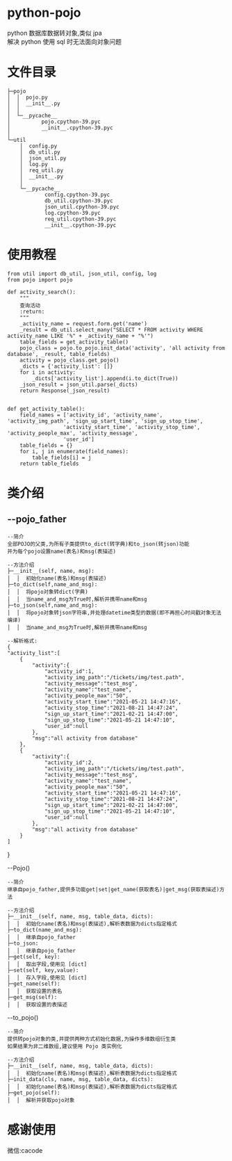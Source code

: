 # python-pojo

python 数据库数据转对象,类似 jpa  
解决 python 使用 sql 时无法面向对象问题

# 文件目录

    ├─pojo
    │  │  pojo.py
    │  │  __init__.py
    │  │
    │  └─__pycache__
    │          pojo.cpython-39.pyc
    │          __init__.cpython-39.pyc
    │
    └─util
        │  config.py
        │  db_util.py
        │  json_util.py
        │  log.py
        │  req_util.py
        │  __init__.py
        │
        └─__pycache__
                config.cpython-39.pyc
                db_util.cpython-39.pyc
                json_util.cpython-39.pyc
                log.cpython-39.pyc
                req_util.cpython-39.pyc
                __init__.cpython-39.pyc

# 使用教程

    from util import db_util, json_util, config, log
    from pojo import pojo

    def activity_search():
        """
        查询活动
        :return:
        """
        _activity_name = request.form.get('name')
        _result = db_util.select_many("SELECT * FROM activity WHERE activity_name LIKE '%" + _activity_name + "%'")
        table_fields = get_activity_table()
        pojo_class = pojo.to_pojo.init_data('activity', 'all activity from database', _result, table_fields)
        activity = pojo_class.get_pojo()
        _dicts = {'activity_list': []}
        for i in activity:
            _dicts['activity_list'].append(i.to_dict(True))
        _json_result = json_util.parse(_dicts)
        return Response(_json_result)


    def get_activity_table():
        field_names = ['activity_id', 'activity_name', 'activity_img_path', 'sign_up_start_time', 'sign_up_stop_time',
                      'activity_start_time', 'activity_stop_time', 'activity_people_max', 'activity_message',
                      'user_id']
        table_fields = {}
        for i, j in enumerate(field_names):
            table_fields[i] = j
        return table_fields

# 类介绍

## --pojo_father

    --简介
    全部POJO的父类,为所有子类提供to_dict(转字典)和to_json(转json)功能
    并为每个pojo设置name(表名)和msg(表描述)

    --方法介绍
    ├─__init__(self, name, msg):
    │  │  初始化name(表名)和msg(表描述)
    ├─to_dict(self,name_and_msg):
    │  │  将pojo对象转dict(字典)
    │  │  当name_and_msg为True时,解析并携带name和msg
    ├─to_json(self,name_and_msg):
    │  │  将pojo对象转json字符串,并处理datetime类型的数据(即不再担心时间戳对象无法编译)
    │  │  当name_and_msg为True时,解析并携带name和msg

    --解析格式:
    {
    "activity_list":[
        {
            "activity":{
                "activity_id":1,
                "activity_img_path":"/tickets/img/test.path",
                "activity_message":"test_msg",
                "activity_name":"test_name",
                "activity_people_max":"50",
                "activity_start_time":"2021-05-21 14:47:16",
                "activity_stop_time":"2021-08-21 14:47:24",
                "sign_up_start_time":"2021-02-21 14:47:00",
                "sign_up_stop_time":"2021-05-21 14:47:10",
                "user_id":null
            },
            "msg":"all activity from database"
        },
        {
            "activity":{
                "activity_id":2,
                "activity_img_path":"/tickets/img/test.path",
                "activity_message":"test_msg",
                "activity_name":"test_name",
                "activity_people_max":"50",
                "activity_start_time":"2021-05-21 14:47:16",
                "activity_stop_time":"2021-08-21 14:47:24",
                "sign_up_start_time":"2021-02-21 14:47:00",
                "sign_up_stop_time":"2021-05-21 14:47:10",
                "user_id":null
            },
            "msg":"all activity from database"
        }
    ]

}

--Pojo()

    --简介
    继承自pojo_father,提供多功能get|set|get_name(获取表名)|get_msg(获取表描述)方法

    --方法介绍
    ├─__init__(self, name, msg, table_data, dicts):
    │  │  初始化name(表名)和msg(表描述),解析表数据为dicts指定格式
    ├─to_dict(name_and_msg):
    │  │  继承自pojo_father
    ├─to_json:
    │  │  继承自pojo_father
    ├─get(self, key):
    │  │  取出字段,使用见 [dict]
    ├─set(self, key,value):
    │  │  存入字段,使用见 [dict]
    ├─get_name(self):
    │  │  获取设置的表名
    ├─get_msg(self):
    │  │  获取设置的表描述

--to_pojo()

    --简介
    提供转pojo对象的类,并提供两种方式初始化数据,为操作多维数组衍生类
    如果结果为非二维数组,建议使用 Pojo 类实例化

    --方法介绍
    ├─__init__(self, name, msg, table_data, dicts):
    │  │  初始化name(表名)和msg(表描述),解析表数据为dicts指定格式
    ├─init_data(cls, name, msg, table_data, dicts):
    │  │  初始化name(表名)和msg(表描述),解析表数据为dicts指定格式
    ├─get_pojo(self):
    │  │  解析并获取pojo对象

# 感谢使用

微信:cacode
